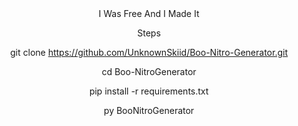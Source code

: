 <div align="center">
I Was Free And I Made It












Steps


git clone https://github.com/UnknownSkiid/Boo-Nitro-Generator.git

cd Boo-NitroGenerator

pip install -r requirements.txt

py BooNitroGenerator

